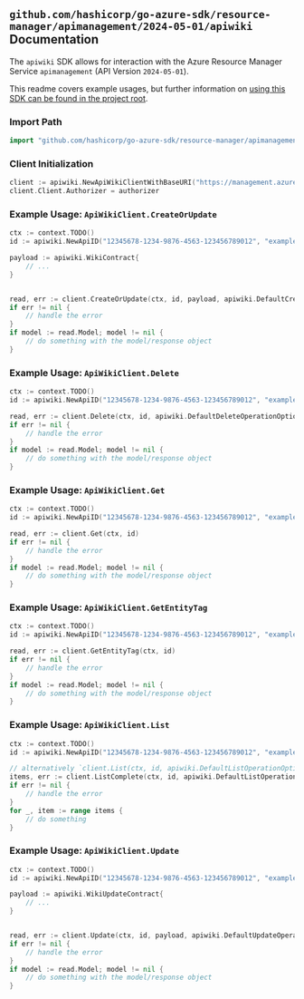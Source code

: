 
## `github.com/hashicorp/go-azure-sdk/resource-manager/apimanagement/2024-05-01/apiwiki` Documentation

The `apiwiki` SDK allows for interaction with the Azure Resource Manager Service `apimanagement` (API Version `2024-05-01`).

This readme covers example usages, but further information on [using this SDK can be found in the project root](https://github.com/hashicorp/go-azure-sdk/tree/main/docs).

### Import Path

```go
import "github.com/hashicorp/go-azure-sdk/resource-manager/apimanagement/2024-05-01/apiwiki"
```


### Client Initialization

```go
client := apiwiki.NewApiWikiClientWithBaseURI("https://management.azure.com")
client.Client.Authorizer = authorizer
```


### Example Usage: `ApiWikiClient.CreateOrUpdate`

```go
ctx := context.TODO()
id := apiwiki.NewApiID("12345678-1234-9876-4563-123456789012", "example-resource-group", "serviceValue", "apiIdValue")

payload := apiwiki.WikiContract{
	// ...
}


read, err := client.CreateOrUpdate(ctx, id, payload, apiwiki.DefaultCreateOrUpdateOperationOptions())
if err != nil {
	// handle the error
}
if model := read.Model; model != nil {
	// do something with the model/response object
}
```


### Example Usage: `ApiWikiClient.Delete`

```go
ctx := context.TODO()
id := apiwiki.NewApiID("12345678-1234-9876-4563-123456789012", "example-resource-group", "serviceValue", "apiIdValue")

read, err := client.Delete(ctx, id, apiwiki.DefaultDeleteOperationOptions())
if err != nil {
	// handle the error
}
if model := read.Model; model != nil {
	// do something with the model/response object
}
```


### Example Usage: `ApiWikiClient.Get`

```go
ctx := context.TODO()
id := apiwiki.NewApiID("12345678-1234-9876-4563-123456789012", "example-resource-group", "serviceValue", "apiIdValue")

read, err := client.Get(ctx, id)
if err != nil {
	// handle the error
}
if model := read.Model; model != nil {
	// do something with the model/response object
}
```


### Example Usage: `ApiWikiClient.GetEntityTag`

```go
ctx := context.TODO()
id := apiwiki.NewApiID("12345678-1234-9876-4563-123456789012", "example-resource-group", "serviceValue", "apiIdValue")

read, err := client.GetEntityTag(ctx, id)
if err != nil {
	// handle the error
}
if model := read.Model; model != nil {
	// do something with the model/response object
}
```


### Example Usage: `ApiWikiClient.List`

```go
ctx := context.TODO()
id := apiwiki.NewApiID("12345678-1234-9876-4563-123456789012", "example-resource-group", "serviceValue", "apiIdValue")

// alternatively `client.List(ctx, id, apiwiki.DefaultListOperationOptions())` can be used to do batched pagination
items, err := client.ListComplete(ctx, id, apiwiki.DefaultListOperationOptions())
if err != nil {
	// handle the error
}
for _, item := range items {
	// do something
}
```


### Example Usage: `ApiWikiClient.Update`

```go
ctx := context.TODO()
id := apiwiki.NewApiID("12345678-1234-9876-4563-123456789012", "example-resource-group", "serviceValue", "apiIdValue")

payload := apiwiki.WikiUpdateContract{
	// ...
}


read, err := client.Update(ctx, id, payload, apiwiki.DefaultUpdateOperationOptions())
if err != nil {
	// handle the error
}
if model := read.Model; model != nil {
	// do something with the model/response object
}
```
